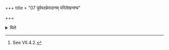 +++
title = "07 पूर्ववदभ्रेरादानम् परिलेखनश्च"

+++

<details><summary>थिते</summary>

7. The act of taking up the spade, (the act of tracing an outline) and the formula connected with the (act of) tracing an outline (should be as described) earlier.[^1]  

[^1]: See VII.4.2.
</details>
